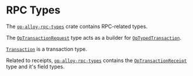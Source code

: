 # RPC Types

The [`op-alloy-rpc-types`][rpc] crate contains RPC-related types.

The [`OpTransactionRequest`][req] type acts as a builder for
[`OpTypedTransaction`][typed].

[`Transaction`][tx] is a transaction type.

Related to receipts, [`op-alloy-rpc-types`][rpc] contains the
[`OpTransactionReceipt`][receipt] type and it's field types.


<!-- Links -->

[rpc]: https://crates.io/crates/op-alloy-rpc-types
[typed]: https://docs.rs/op-alloy-consensus/latest/op_alloy_consensus/enum.OpTypedTransaction.html
[tx]: https://docs.rs/op-alloy-rpc-types/latest/op_alloy_rpc_types/transaction/struct.Transaction.html
[req]: https://docs.rs/op-alloy-rpc-types/latest/op_alloy_rpc_types/receipt/struct.OpTransactionReceipt.html
[receipt]: https://docs.rs/op-alloy-rpc-types/latest/op_alloy_rpc_types/receipt/struct.OpTransactionReceipt.html
